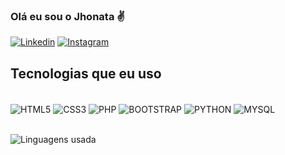 ### Olá eu sou o Jhonata ✌️

[![Linkedin](https://img.shields.io/badge/LinkedIn-0077B5?style=for-the-badge&logo=linkedin&logoColor=white)](https://www.linkedin.com/feed/)
[![Instagram](https://img.shields.io/badge/Instagram-E4405F?style=for-the-badge&logo=instagram&logoColor=white)](https://www.instagram.com/0jhonataa/)

## Tecnologias que eu uso
<div style="display: inline_block"></br>
    <img align="center" alt="HTML5" src="https://img.shields.io/badge/HTML5-E34F26?style=for-the-badge&logo=html5&logoColor=white"/>
    <img align="center" alt="CSS3" src="https://img.shields.io/badge/CSS3-1572B6?style=for-the-badge&logo=css3&logoColor=white"/>
    <img align="center" alt="PHP" src="https://img.shields.io/badge/php-%23777BB4.svg?style=for-the-badge&logo=php&logoColor=white"/>
    <img align="center" alt="BOOTSTRAP" src="https://img.shields.io/badge/Bootstrap-563D7C?style=for-the-badge&logo=bootstrap&logoColor=white/">
    <img align="center" alt="PYTHON" src="https://img.shields.io/badge/Python-14354C?style=for-the-badge&logo=python&logoColor=white/">
    <img align="center" alt="MYSQL" src="https://img.shields.io/badge/MySQL-00000F?style=for-the-badge&logo=mysql&logoColor=white/">
</div>
<br>

![Linguagens usada](https://github-readme-stats.vercel.app/api/top-langs/?username=ojhonata&size_weight=0.5&count_weight=0.5)
